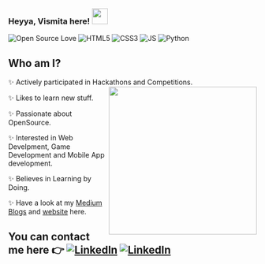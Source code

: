 ### Heyya, Vismita here! <img src="https://github.com/TheDudeThatCode/TheDudeThatCode/blob/master/Assets/Hi.gif" width="32px">

![Open Source Love](https://badges.frapsoft.com/os/v2/open-source.svg?v=103) ![HTML5](https://img.shields.io/badge/-HTML5-E34F26?style=flat-square&logo=html5&logoColor=white) ![CSS3](https://img.shields.io/badge/-CSS3-1572B6?style=flat-square&logo=css3&color=violet) ![JS](https://img.shields.io/badge/-Javascript-1572B6?style=flat-square&logo=javascript&color=black) ![Python](https://img.shields.io/badge/-Python-1572B6?style=flat-square&logo=python&color=red&logoColor=brown)


## Who am I?

✨ Actively participated in Hackathons and Competitions.  <img align="right" src="https://i.imgur.com/HNsGeWj.gif" width="300px">

✨ Likes to learn new stuff.

✨ Passionate about OpenSource.

✨ Interested in Web Develpment, Game Development and Mobile App development.

✨ Believes in Learning by Doing.

✨ Have a look at my [Medium Blogs](https://medium.com/@bismita.prabhu) and [website](https://vispprofile.netlify.app) here.


 ## You can contact me here 👉 <a href="https://www.linkedin.com/in/vismita-prabhu-3b3b381a4/">![LinkedIn](https://img.shields.io/badge/linkedin-%231E77B5.svg?&style=for-the-badge&logo=linkedin&logoColor=white)</a> <a href="mailto:vismita.prabhu@gmail.com">![LinkedIn](https://img.shields.io/badge/Gmail-%231E77B5.svg?&style=for-the-badge&logo=gmail&logoColor=white&color=red)</a>


